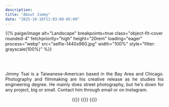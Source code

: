 ```yaml
---
description:
title: "About Jimmy"
date: "2025-10-18T11:03:00-05:00"
---
```



{{% paige/image alt="Landscape" breakpoints=true class="object-fit-cover rounded-4" fetchpriority="high" height="20rem" loading="eager" process="webp" src="selfie-1440x960.jpg" width="100%"  style="filter: grayscale(100%)" %}}

<br>
<br>



<div style="max-width: 600px; margin-left: auto; margin-right: auto; text-align: justify;">

<p>Jimmy Tsai is a Taiwanese-American based in the Bay Area and Chicago. Photography and filmmaking are his creative release as he studies his engineering degree. He mainly does street photography, but he's down for any project, big or small. Contact him through email or on Instagram.</p>

</div>

<div style="display: flex; gap: 1rem; justify-content: center; align-items: flex-start;">
    <div class="column-gap-1 d-flex display-6 justify-content-center mb-3">
        {{<paige/icon class="bi bi-youtube mx-2" title="youtube" url="https://www.youtube.com/channel/UCQulP0uyasw93322XVnpvZQ" >}}
        {{<paige/icon class="bi bi-instagram mx-2" title="instagram" url="https://www.instagram.com/alpha.pentagon" >}}
        {{<paige/icon class="bi bi-envelope mx-2" title="gmail" url="mailto:info.jimbot@gmail.com" >}}
    </div>
</div>

<!--
        {{<paige/icon class="bi bi-linkedin mx-2" title="linkedin" url="https://www.linkedin.com/in/jimmy-tsai-3234a830a/" >}}
        {{<paige/icon class="bi bi-github mx-2" title="github" url="https://github.com/jimbo-tsai" >}}
>